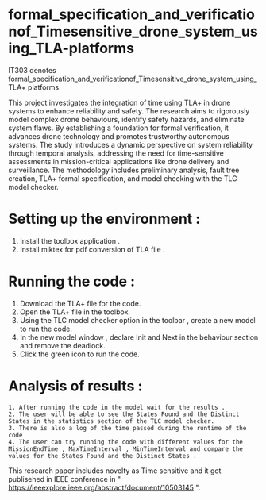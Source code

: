 # formal_specification_and_verificationof_Timesensitive_drone_system_using_TLA-platforms

IT303 denotes formal_specification_and_verificationof_Timesensitive_drone_system_using_TLA+ platforms.

This project investigates the integration of time using TLA+ in drone systems to enhance reliability and safety. The research aims to rigorously model complex drone behaviours, identify safety hazards, and eliminate system flaws. By establishing a foundation for formal verification, it advances drone technology and promotes trustworthy autonomous systems. The study introduces a dynamic perspective on system reliability through temporal analysis, addressing the need for time-sensitive assessments in mission-critical applications like drone delivery and surveillance. The methodology includes preliminary analysis, fault tree creation, TLA+ formal specification, and model checking with the TLC model checker.

# Setting up the environment :

  1. Install the toolbox application .
  2. Install miktex for pdf conversion of TLA file .

# Running the code : 
  1. Download the TLA+ file for the code.
  2. Open the TLA+ file in the toolbox.
  3. Using the TLC model checker option in the toolbar , create a new model to run the code.
  4. In the new model window , declare Init and Next in the behaviour section and remove the deadlock.
  5. Click the green icon to run the code.

# Analysis of results :
    1. After running the code in the model wait for the results .
    2. The user will be able to see the States Found and the Distinct States in the statistics section of the TLC model checker.
    3. There is also a log of the time passed during the runtime of the code
    4. The user can try running the code with different values for the MissionEndTime , MaxTimeInterval , MinTimeInterval and compare the values for the States Found and the Distinct States .

This research paper includes novelty as Time sensitive and it got publisehed in IEEE conference in " https://ieeexplore.ieee.org/abstract/document/10503145 ".
